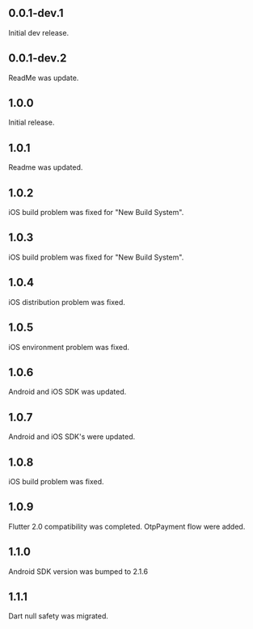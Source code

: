 ## 0.0.1-dev.1
Initial dev release.

## 0.0.1-dev.2
ReadMe was update.

## 1.0.0
Initial release.

## 1.0.1
Readme was updated.

## 1.0.2
iOS build problem was fixed for "New Build System".

## 1.0.3
iOS build problem was fixed for "New Build System".

## 1.0.4
iOS distribution problem was fixed.

## 1.0.5
iOS environment problem was fixed.

## 1.0.6
Android and iOS SDK was updated.

## 1.0.7
Android and iOS SDK's were updated.

## 1.0.8
iOS build problem was fixed.

## 1.0.9
Flutter 2.0 compatibility was completed. OtpPayment flow were added.

## 1.1.0
Android SDK version was bumped to 2.1.6

## 1.1.1
Dart null safety was migrated.